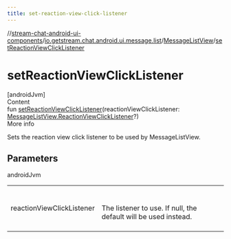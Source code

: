 ```yaml
---
title: set-reaction-view-click-listener
---
```

//[stream-chat-android-ui-components](../../../index.md)/[io.getstream.chat.android.ui.message.list](../index.md)/[MessageListView](index.md)/[setReactionViewClickListener](setReactionViewClickListener.md)



# setReactionViewClickListener  
[androidJvm]  
Content  
fun [setReactionViewClickListener](setReactionViewClickListener.md)(reactionViewClickListener: [MessageListView.ReactionViewClickListener](ReactionViewClickListener/index.md)?)  
More info  


Sets the reaction view click listener to be used by MessageListView.



## Parameters  
  
androidJvm  
  
| | |
|---|---|
| <a name="io.getstream.chat.android.ui.message.list/MessageListView/setReactionViewClickListener/#io.getstream.chat.android.ui.message.list.MessageListView.ReactionViewClickListener?/PointingToDeclaration/"></a>reactionViewClickListener| <a name="io.getstream.chat.android.ui.message.list/MessageListView/setReactionViewClickListener/#io.getstream.chat.android.ui.message.list.MessageListView.ReactionViewClickListener?/PointingToDeclaration/"></a><br/><br/>The listener to use. If null, the default will be used instead.<br/><br/>|
  
  



